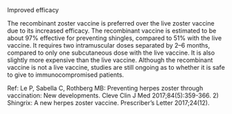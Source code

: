 Improved efficacy

The recombinant zoster vaccine is preferred over the live zoster vaccine due to its increased efficacy. The recombinant vaccine is estimated to be about 97% effective for preventing shingles, compared to 51% with the live vaccine. It requires two intramuscular doses separated by 2–6 months, compared to only one subcutaneous dose with the live vaccine. It is also slightly more expensive than the live vaccine. Although the recombinant vaccine is not a live vaccine, studies are still ongoing as to whether it is safe to give to immunocompromised patients.

Ref: Le P, Sabella C, Rothberg MB: Preventing herpes zoster through vaccination: New developments. Cleve Clin J Med 2017;84(5):359-366.  2) Shingrix: A new herpes zoster vaccine. Prescriber’s Letter 2017;24(12).